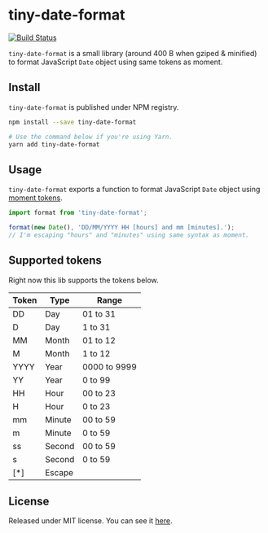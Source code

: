 # tiny-date-format

[![Build Status][2]][1]

`tiny-date-format` is a small library (around 400 B when gziped & minified) to format JavaScript `Date` object using same tokens as moment.

## Install

`tiny-date-format` is published under NPM registry.

```sh
npm install --save tiny-date-format

# Use the command below if you're using Yarn.
yarn add tiny-date-format
```

## Usage

`tiny-date-format` exports a function to format JavaScript `Date` object using [moment tokens][3].

```js
import format from 'tiny-date-format';

format(new Date(), 'DD/MM/YYYY HH [hours] and mm [minutes].');
// I'm escaping "hours" and "minutes" using same syntax as moment.
```

## Supported tokens

Right now this lib supports the tokens below.

| Token | Type   | Range        |
| ----- | ------ | ------------ |
| DD    | Day    | 01 to 31     |
| D     | Day    | 1 to 31      |
| MM    | Month  | 01 to 12     |
| M     | Month  | 1 to 12      |
| YYYY  | Year   | 0000 to 9999 |
| YY    | Year   | 0 to 99      |
| HH    | Hour   | 00 to 23     |
| H     | Hour   | 0 to 23      |
| mm    | Minute | 00 to 59     |
| m     | Minute | 0 to 59      |
| ss    | Second | 00 to 59     |
| s     | Second | 0 to 59      |
| [*]   | Escape | &nbsp;       |

## License

Released under MIT license. You can see it [here][0].

<!-- Links -->

[0]: ./LICENSE
[1]: https://travis-ci.org/VitorLuizC/tiny-date-format
[2]: https://travis-ci.org/VitorLuizC/tiny-date-format.svg?branch=master
[3]: http://momentjs.com/docs/#/displaying/format/
